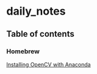 # daily_notes

## Table of contents

### Homebrew

[Installing OpenCV with Anaconda](conda/opencv3_with_anaconda.md)


